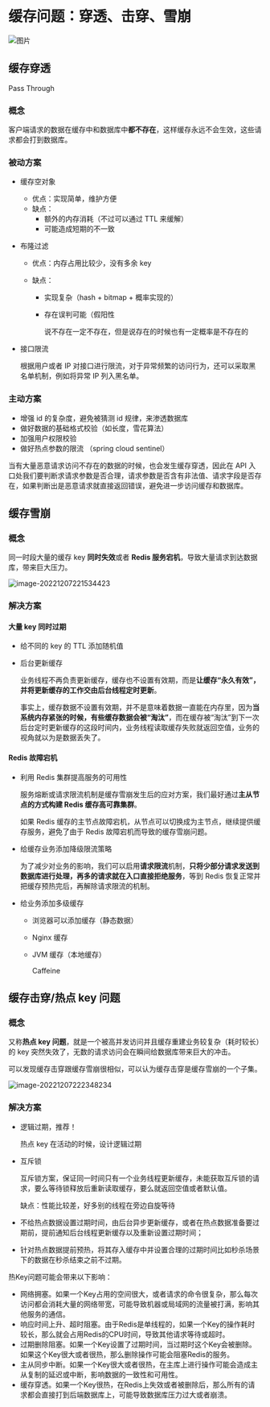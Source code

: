 # 缓存问题：穿透、击穿、雪崩

![图片](https://cdn.jsdelivr.net/gh/davidliuk/images@master/blog/061e2c04e0ebca3425dd75dd035b6b7b.png)

## 缓存穿透

Pass Through

### 概念

客户端请求的数据在缓存中和数据库中**都不存在**，这样缓存永远不会生效，这些请求都会打到数据库。

### 被动方案

- 缓存空对象
  - 优点：实现简单，维护方便
  - 缺点：
    - 额外的内存消耗（不过可以通过 TTL 来缓解）
    - 可能造成短期的不一致
  
- 布隆过滤
  - 优点：内存占用比较少，没有多余 key
  
  - 缺点：
    - 实现复杂（hash + bitmap + 概率实现的）
    
    - 存在误判可能（假阳性
    
      说不存在一定不存在，但是说存在的时候也有一定概率是不存在的
  
- 接口限流
  
  根据用户或者 IP 对接口进行限流，对于异常频繁的访问行为，还可以采取黑名单机制，例如将异常 IP 列入黑名单。

### 主动方案

- 增强 id 的复杂度，避免被猜测 id 规律，来渗透数据库
- 做好数据的基础格式校验（如长度，雪花算法）
- 加强用户权限校验
- 做好热点参数的限流 （spring cloud sentinel）

当有大量恶意请求访问不存在的数据的时候，也会发生缓存穿透，因此在 API 入口处我们要判断求请求参数是否合理，请求参数是否含有非法值、请求字段是否存在，如果判断出是恶意请求就直接返回错误，避免进一步访问缓存和数据库。

## 缓存雪崩

### 概念

同一时段大量的缓存 key **同时失效**或者 **Redis 服务宕机**，导致大量请求到达数据库，带来巨大压力。

![image-20221207221534423](https://xingqiu-tuchuang-1256524210.cos.ap-shanghai.myqcloud.com/3978/image-20221207221534423.png)

### 解决方案

#### 大量 key 同时过期

- 给不同的 key 的 TTL 添加随机值

- 后台更新缓存

  业务线程不再负责更新缓存，缓存也不设置有效期，而是**让缓存“永久有效”，并将更新缓存的工作交由后台线程定时更新**。

  事实上，缓存数据不设置有效期，并不是意味着数据一直能在内存里，因为**当系统内存紧张的时候，有些缓存数据会被“淘汰”**，而在缓存被“淘汰”到下一次后台定时更新缓存的这段时间内，业务线程读取缓存失败就返回空值，业务的视角就以为是数据丢失了。

#### Redis 故障宕机

- 利用 Redis 集群提高服务的可用性

  服务熔断或请求限流机制是缓存雪崩发生后的应对方案，我们最好通过**主从节点的方式构建 Redis 缓存高可靠集群**。

  如果 Redis 缓存的主节点故障宕机，从节点可以切换成为主节点，继续提供缓存服务，避免了由于 Redis 故障宕机而导致的缓存雪崩问题。

- 给缓存业务添加降级限流策略

  为了减少对业务的影响，我们可以启用**请求限流**机制，**只将少部分请求发送到数据库进行处理，再多的请求就在入口直接拒绝服务**，等到 Redis 恢复正常并把缓存预热完后，再解除请求限流的机制。

- 给业务添加多级缓存

  - 浏览器可以添加缓存（静态数据）
  
  - Nginx 缓存
  
  - JVM 缓存（本地缓存）
  
    Caffeine

## 缓存击穿/热点 key 问题

### 概念

又称**热点 key 问题**，就是一个被高并发访问并且缓存重建业务较复杂（耗时较长）的 key 突然失效了，无数的请求访问会在瞬间给数据库带来巨大的冲击。

可以发现缓存击穿跟缓存雪崩很相似，可以认为缓存击穿是缓存雪崩的一个子集。

![image-20221207222348234](https://xingqiu-tuchuang-1256524210.cos.ap-shanghai.myqcloud.com/3978/image-20221207222348234.png)

### 解决方案

- 逻辑过期，推荐！

  热点 key 在活动的时候，设计逻辑过期

- 互斥锁

  互斥锁方案，保证同一时间只有一个业务线程更新缓存，未能获取互斥锁的请求，要么等待锁释放后重新读取缓存，要么就返回空值或者默认值。

  缺点：性能比较差，好多别的线程在旁边自旋等待

- 不给热点数据设置过期时间，由后台异步更新缓存，或者在热点数据准备要过期前，提前通知后台线程更新缓存以及重新设置过期时间；

- 针对热点数据提前预热，将其存入缓存中并设置合理的过期时间比如秒杀场景下的数据在秒杀结束之前不过期。

热Key问题可能会带来以下影响：

- 网络拥塞。如果一个Key占用的空间很大，或者请求的命令很复杂，那么每次访问都会消耗大量的网络带宽，可能导致机器或局域网的流量被打满，影响其他服务的通信。
- 响应时间上升、超时阻塞。由于Redis是单线程的，如果一个Key的操作耗时较长，那么就会占用Redis的CPU时间，导致其他请求等待或超时。
- 过期删除阻塞。如果一个Key设置了过期时间，当过期时这个Key会被删除。如果这个Key很大或者很热，那么删除操作可能会阻塞Redis的服务。
- 主从同步中断。如果一个Key很大或者很热，在主库上进行操作可能会造成主从复制的延迟或中断，影响数据的一致性和可用性。
- 缓存穿透。如果一个Key很热，在Redis上失效或者被删除后，那么所有的请求都会直接打到后端数据库上，可能导致数据库压力过大或者崩溃。
